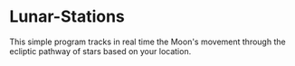 # Lunar-Stations
This simple program tracks in real time the Moon's movement through the ecliptic pathway of stars based on your location. 
